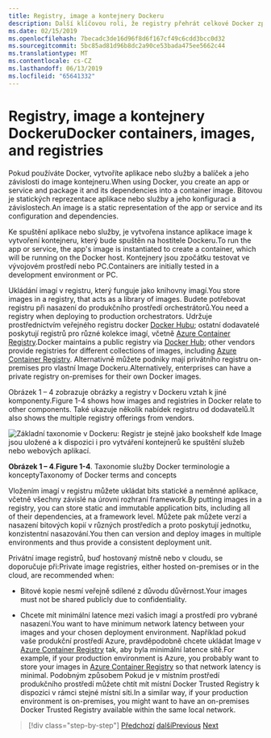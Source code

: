 ```yaml
---
title: Registry, image a kontejnery Dockeru
description: Další klíčovou roli, že registry přehrát celkové Docker způsobem nasazení aplikace.
ms.date: 02/15/2019
ms.openlocfilehash: 7becadc3de16d96f8d6f167cf49c6cdd3bcc0d32
ms.sourcegitcommit: 5bc85ad81d96b8dc2a90ce53bada475ee5662c44
ms.translationtype: MT
ms.contentlocale: cs-CZ
ms.lasthandoff: 06/13/2019
ms.locfileid: "65641332"
---
```

# <a name="docker-containers-images-and-registries"></a><span data-ttu-id="6eae3-103">Registry, image a kontejnery Dockeru</span><span class="sxs-lookup"><span data-stu-id="6eae3-103">Docker containers, images, and registries</span></span>

<span data-ttu-id="6eae3-104">Pokud používáte Docker, vytvoříte aplikace nebo služby a balíček a jeho závislosti do image kontejneru.</span><span class="sxs-lookup"><span data-stu-id="6eae3-104">When using Docker, you create an app or service and package it and its dependencies into a container image.</span></span> <span data-ttu-id="6eae3-105">Bitovou je statických reprezentace aplikace nebo služby a jeho konfiguraci a závislostech.</span><span class="sxs-lookup"><span data-stu-id="6eae3-105">An image is a static representation of the app or service and its configuration and dependencies.</span></span>

<span data-ttu-id="6eae3-106">Ke spuštění aplikace nebo služby, je vytvořena instance aplikace image k vytvoření kontejneru, který bude spuštěn na hostitele Dockeru.</span><span class="sxs-lookup"><span data-stu-id="6eae3-106">To run the app or service, the app's image is instantiated to create a container, which will be running on the Docker host.</span></span> <span data-ttu-id="6eae3-107">Kontejnery jsou zpočátku testovat ve vývojovém prostředí nebo PC.</span><span class="sxs-lookup"><span data-stu-id="6eae3-107">Containers are initially tested in a development environment or PC.</span></span>

<span data-ttu-id="6eae3-108">Ukládání imagí v registru, který funguje jako knihovny imagí.</span><span class="sxs-lookup"><span data-stu-id="6eae3-108">You store images in a registry, that acts as a library of images.</span></span> <span data-ttu-id="6eae3-109">Budete potřebovat registru při nasazení do produkčního prostředí orchestrátorů.</span><span class="sxs-lookup"><span data-stu-id="6eae3-109">You need a registry when deploying to production orchestrators.</span></span> <span data-ttu-id="6eae3-110">Udržuje prostřednictvím veřejného registru docker [Docker Hubu](https://hub.docker.com/); ostatní dodavatelé poskytují registrů pro různé kolekce imagí, včetně [Azure Container Registry](https://azure.microsoft.com/services/container-registry/).</span><span class="sxs-lookup"><span data-stu-id="6eae3-110">Docker maintains a public registry via [Docker Hub](https://hub.docker.com/); other vendors provide registries for different collections of images, including [Azure Container Registry](https://azure.microsoft.com/services/container-registry/).</span></span> <span data-ttu-id="6eae3-111">Alternativně můžete podniky mají privátního registru on-premises pro vlastní Image Dockeru.</span><span class="sxs-lookup"><span data-stu-id="6eae3-111">Alternatively, enterprises can have a private registry on-premises for their own Docker images.</span></span>

<span data-ttu-id="6eae3-112">Obrázek 1 – 4 zobrazuje obrázky a registry v Dockeru vztah k jiné komponenty.</span><span class="sxs-lookup"><span data-stu-id="6eae3-112">Figure 1-4 shows how images and registries in Docker relate to other components.</span></span> <span data-ttu-id="6eae3-113">Také ukazuje několik nabídek registru od dodavatelů.</span><span class="sxs-lookup"><span data-stu-id="6eae3-113">It also shows the multiple registry offerings from vendors.</span></span>

![Základní taxonomie v Dockeru: Registr je stejně jako bookshelf kde Image jsou uložené a k dispozici i pro vytváření kontejnerů ke spuštění služeb nebo webových aplikací.](./media/image4.png)

<span data-ttu-id="6eae3-118">**Obrázek 1 – 4**.</span><span class="sxs-lookup"><span data-stu-id="6eae3-118">**Figure 1-4**.</span></span> <span data-ttu-id="6eae3-119">Taxonomie služby Docker terminologie a koncepty</span><span class="sxs-lookup"><span data-stu-id="6eae3-119">Taxonomy of Docker terms and concepts</span></span>

<span data-ttu-id="6eae3-120">Vložením imagí v registru můžete ukládat bits statické a neměnné aplikace, včetně všechny závislé na úrovni rozhraní framework.</span><span class="sxs-lookup"><span data-stu-id="6eae3-120">By putting images in a registry, you can store static and immutable application bits, including all of their dependencies, at a framework level.</span></span> <span data-ttu-id="6eae3-121">Můžete pak můžete verzí a nasazení bitových kopií v různých prostředích a proto poskytují jednotku, konzistentní nasazování.</span><span class="sxs-lookup"><span data-stu-id="6eae3-121">You then can version and deploy images in multiple environments and thus provide a consistent deployment unit.</span></span>

<span data-ttu-id="6eae3-122">Privátní image registrů, buď hostovaný místně nebo v cloudu, se doporučuje při:</span><span class="sxs-lookup"><span data-stu-id="6eae3-122">Private image registries, either hosted on-premises or in the cloud, are recommended when:</span></span>

- <span data-ttu-id="6eae3-123">Bitové kopie nesmí veřejně sdílené z důvodu důvěrnost.</span><span class="sxs-lookup"><span data-stu-id="6eae3-123">Your images must not be shared publicly due to confidentiality.</span></span>

- <span data-ttu-id="6eae3-124">Chcete mít minimální latence mezi vašich imagí a prostředí pro vybrané nasazení.</span><span class="sxs-lookup"><span data-stu-id="6eae3-124">You want to have minimum network latency between your images and your chosen deployment environment.</span></span> <span data-ttu-id="6eae3-125">Například pokud vaše produkční prostředí Azure, pravděpodobně chcete ukládat Image v [Azure Container Registry](https://azure.microsoft.com/services/container-registry/) tak, aby byla minimální latence sítě.</span><span class="sxs-lookup"><span data-stu-id="6eae3-125">For example, if your production environment is Azure, you probably want to store your images in [Azure Container Registry](https://azure.microsoft.com/services/container-registry/) so that network latency is minimal.</span></span> <span data-ttu-id="6eae3-126">Podobným způsobem Pokud je v místním prostředí produkčního prostředí můžete chtít mít místní Docker Trusted Registry k dispozici v rámci stejné místní síti.</span><span class="sxs-lookup"><span data-stu-id="6eae3-126">In a similar way, if your production environment is on-premises, you might want to have an on-premises Docker Trusted Registry available within the same local network.</span></span>

>[!div class="step-by-step"]
><span data-ttu-id="6eae3-127">[Předchozí](docker-terminology.md)
>[další](road-to-modern-applications-based-on-containers.md)</span><span class="sxs-lookup"><span data-stu-id="6eae3-127">[Previous](docker-terminology.md)
[Next](road-to-modern-applications-based-on-containers.md)</span></span>
